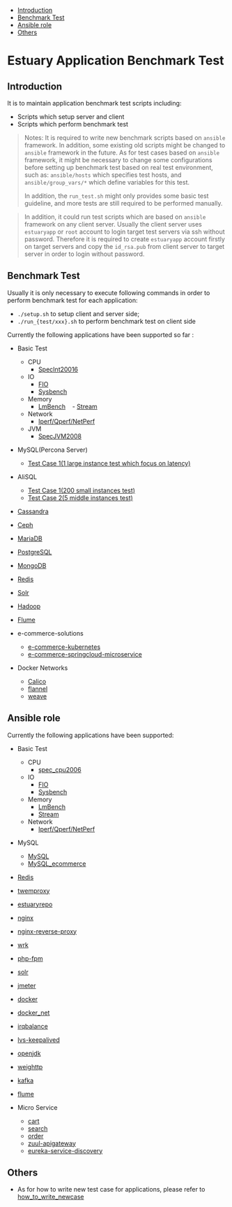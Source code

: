 * [Introduction](#1)
* [Benchmark Test](#2)
* [Ansible role](#3)
* [Others](#4)

# Estuary Application Benchmark Test 
## <a name="1">Introduction</a>
It is to maintain application benchmark test scripts including:
- Scripts which setup server and client 
- Scripts which perform benchmark test  

> Notes: 
>    It is required to write new benchmark scripts based on `ansible` framework. In addition, some existing old scripts might be changed to `ansible` framework in the future. As for test cases based on `ansible` framework, it might be necessary to change some configurations before setting up benchmark test based on real test environment, such as: `ansible/hosts` which specifies test hosts,
>    and `ansible/group_vars/*` which define variables for this test.
> 
>    In addition, the `run_test.sh` might only provides some basic test guideline, and more tests are still required to 
>    be performed manually.

>    In addition, it could run test scripts which are based on `ansible` framework on any client server. Usually the client server uses `estuaryapp` or `root` account to login target test servers via ssh without password. Therefore it is required to create `estuaryapp` account firstly on target servers and copy the `id_rsa.pub` from client server to target server in order to login without password.

## <a name="2">Benchmark Test</a>
Usually it is only necessary to execute following commands in order to perform benchmark test for each application:
- `./setup.sh` to setup client and server side;
- `./run_{test/xxx}.sh` to perform benchmark test on client side

Currently the following applications have been supported so far :
- Basic Test
  - CPU
    - [SpecInt20016](https://github.com/open-estuary/appbenchmark/tree/master/apps/cpu/spec_cpu2006)
  - IO
    - [FIO](https://github.com/open-estuary/appbenchmark/tree/master/apps/io/fio)
    - [Sysbench](https://github.com/open-estuary/appbenchmark/tree/master/apps/io/sysbench)
  - Memory
    - [LmBench](https://github.com/open-estuary/appbenchmark/tree/master/apps/memory/lmbench_1)
    - [Stream](https://github.com/open-estuary/appbenchmark/tree/master/apps/memory/stream_1)
  - Network
    - [Iperf/Qperf/NetPerf](https://github.com/open-estuary/appbenchmark/tree/master/apps/network)
  - JVM
    - [SpecJVM2008](https://github.com/open-estuary/appbenchmark/tree/master/apps/jvm/specjvm2008)
  
- MySQL(Percona Server)
  - [Test Case 1(1 large instance test which focus on latency)](https://github.com/open-estuary/appbenchmark/tree/master/apps/mysql/percona_1)
- AliSQL
  - [Test Case 1(200 small instances test)](https://github.com/open-estuary/appbenchmark/tree/master/apps/mysql/alisql_1)
  - [Test Case 2(5 middle instances test)](https://github.com/open-estuary/appbenchmark/tree/master/apps/mysql/alisql_2)
- [Cassandra](https://github.com/open-estuary/appbenchmark/tree/master/apps/cassandra/cassandra_test1)
- [Ceph](https://github.com/open-estuary/appbenchmark/tree/master/apps/ceph/ceph_test1)
- [MariaDB](https://github.com/open-estuary/appbenchmark/tree/master/apps/mariadb/mariadb_test1)
- [PostgreSQL](https://github.com/open-estuary/appbenchmark/tree/master/apps/postgresql/postgresql_test1)
- [MongoDB](https://github.com/open-estuary/appbenchmark/tree/master/apps/mongodb/mongodb_test1)
- [Redis](https://github.com/open-estuary/appbenchmark/tree/master/apps/mongodb/mongodb_1)   
- [Solr](https://github.com/open-estuary/appbenchmark/tree/master/apps/solr)
- [Hadoop](https://github.com/open-estuary/appbenchmark/tree/master/apps/hadoop/hadoop_test1)
- [Flume](https://github.com/open-estuary/appbenchmark/tree/master/apps/flume/flume-ng)
- e-commerce-solutions
  - [e-commerce-kubernetes](https://github.com/open-estuary/appbenchmark/tree/master/apps/e-commerce-solutions/e-commerce-kubernetes)
  - [e-commerce-springcloud-microservice](https://github.com/open-estuary/appbenchmark/tree/master/apps/e-commerce-solutions/e-commerce-springcloud-microservice)
- Docker Networks
  - [Calico](https://github.com/open-estuary/appbenchmark/tree/master/apps/docker_net/calico)
  - [flannel](https://github.com/open-estuary/appbenchmark/tree/master/apps/docker_net/flannel)
  - [weave](https://github.com/open-estuary/appbenchmark/tree/master/apps/docker_net/weave)

## <a name="3">Ansible role</a>
Currently the following applications have been supported:
- Basic Test
  - CPU
    - [spec_cpu2006](https://github.com/wangyu07/appbenchmark/tree/master/lib/ansible/roles/spec_cpu2006)
  - IO
    - [FIO](https://github.com/wangyu07/appbenchmark/tree/master/lib/ansible/roles/io/fio)
    - [Sysbench](https://github.com/wangyu07/appbenchmark/tree/master/lib/ansible/roles/io/sysbench)
  - Memory
    - [LmBench](https://github.com/wangyu07/appbenchmark/tree/master/lib/ansible/roles/lmbench)
    - [Stream](https://github.com/wangyu07/appbenchmark/tree/master/lib/ansible/roles/stream)
  - Network
    - [Iperf/Qperf/NetPerf](https://github.com/wangyu07/appbenchmark/tree/master/lib/ansible/roles/network)
- MySQL
  - [MySQL](https://github.com/open-estuary/appbenchmark/tree/master/lib/ansible/roles/mysql)
  - [MySQL_ecommerce](https://github.com/open-estuary/appbenchmark/tree/master/lib/ansible/roles/mysql-ecommerce)
- [Redis](https://github.com/open-estuary/appbenchmark/tree/master/lib/ansible/roles/redis)
- [twemproxy](https://github.com/open-estuary/appbenchmark/tree/master/lib/ansible/roles/twemproxy)
- [estuaryrepo](https://github.com/open-estuary/appbenchmark/tree/master/lib/ansible/roles/estuaryrepo)
- [nginx](https://github.com/open-estuary/appbenchmark/tree/master/lib/ansible/roles/nginx)
- [nginx-reverse-proxy](https://github.com/open-estuary/appbenchmark/tree/master/lib/ansible/roles/nginx-reverse-proxy)
- [wrk](https://github.com/open-estuary/appbenchmark/tree/master/lib/ansible/roles/wrk)
- [php-fpm](https://github.com/open-estuary/appbenchmark/tree/master/lib/ansible/roles/php-fpm)
- [solr](https://github.com/open-estuary/appbenchmark/tree/master/lib/ansible/roles/solr)
- [jmeter](https://github.com/open-estuary/appbenchmark/tree/master/lib/ansible/roles/jmeter)
- [docker](https://github.com/open-estuary/appbenchmark/tree/master/lib/ansible/roles/docker)
- [docker_net](https://github.com/open-estuary/appbenchmark/tree/master/lib/ansible/roles/docker_net)
- [irqbalance](https://github.com/open-estuary/appbenchmark/tree/master/lib/ansible/roles/irqbalance)
- [lvs-keepalived](https://github.com/open-estuary/appbenchmark/tree/master/lib/ansible/roles/lvs-keepalived)
- [openjdk](https://github.com/open-estuary/appbenchmark/tree/master/lib/ansible/roles/openjdk)
- [weighttp](https://github.com/open-estuary/appbenchmark/tree/master/lib/ansible/roles/weighttp)
- [kafka](https://github.com/open-estuary/appbenchmark/tree/master/lib/ansible/roles/kafka)
- [flume](https://github.com/open-estuary/appbenchmark/tree/master/lib/ansible/roles/flume)

- Micro Service
  - [cart](https://github.com/open-estuary/appbenchmark/tree/master/lib/ansible/roles/cart)
  - [search](https://github.com/open-estuary/appbenchmark/tree/master/lib/ansible/roles/search)
  - [order](https://github.com/open-estuary/appbenchmark/tree/master/lib/ansible/roles/order)
  - [zuul-apigateway](https://github.com/open-estuary/appbenchmark/tree/master/lib/ansible/roles/zuul-apigateway)
  - [eureka-service-discovery](https://github.com/open-estuary/appbenchmark/tree/master/lib/ansible/roles/eureka-service-discovery)

## <a name="4">Others</a>
- As for how to write new test case for applications, please refer to [how_to_write_newcase](https://github.com/open-estuary/appbenchmark/edit/master/how_to_write_newcase.md)

